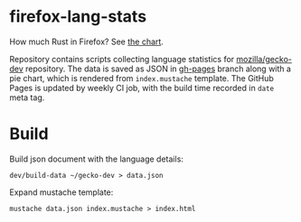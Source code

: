 # firefox-lang-stats

How much Rust in Firefox? See [the chart].

Repository contains scripts collecting language statistics for
[mozilla/gecko-dev] repository. The data is saved as JSON in
[gh-pages] branch along with a pie chart, which is rendered from
`index.mustache` template. The GitHub Pages is updated by weekly
CI job, with the build time recorded in `date` meta tag.

# Build

Build json document with the language details:

```
dev/build-data ~/gecko-dev > data.json
```

Expand mustache template:

```
mustache data.json index.mustache > index.html
```


[mozilla/gecko-dev]: https://github.com/mozilla/gecko-dev
[the chart]: https://4e6.github.io/firefox-lang-stats/
[gh-pages]: https://github.com/4e6/firefox-lang-stats/tree/gh-pages
